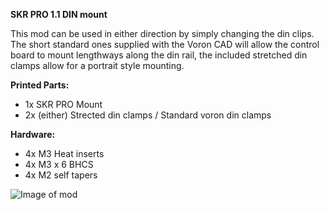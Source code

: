 **SKR PRO 1.1 DIN mount**

This mod can be used in either direction by simply changing the din clips. The short standard ones supplied with the Voron CAD will allow the control board to mount lengthways along the din rail, the included stretched din clamps allow for a portrait style mounting. 

**Printed Parts:**
- 1x SKR PRO Mount
- 2x (either) Strected din clamps / Standard voron din clamps

**Hardware:**
- 4x M3 Heat inserts
- 4x M3 x 6 BHCS
- 4x M2 self tapers 

![Image of mod](https://github.com/0lympu5/VoronUsers/blob/master/printer_mods/MrBean66/SKR%20PRO%20Example.png)
